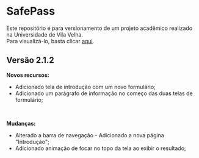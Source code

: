 # SafePass<br>
  
Este repositório é para versionamento de um projeto acadêmico realizado na Universidade de Vila Velha.<br>
Para visualizá-lo, basta clicar [aqui](https://mgrigoleto.github.io/projeto-bike/).
<br> 

## Versão 2.1.2<br>  

**Novos recursos:**
- Adicionado tela de introdução com um novo formulário;
- Adicionado um parágrafo de informação no começo das duas telas de formulário;
<br>

**Mudanças:**
- Alterado a barra de navegação - Adicionado a nova página "Introdução";
- Adicionado animação de focar no topo da tela ao exibir o resultado;
